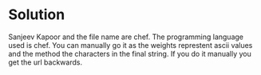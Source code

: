 # Solution

Sanjeev Kapoor and the file name are chef. The programming language used is chef.
You can manually go it as the weights represtent ascii values and the method the characters in the final string. If you do it manually you get the url backwards.